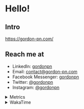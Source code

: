 # Hello!

## Intro

<https://gordon-pn.com/>

## Reach me at

- LinkedIn: [gordonpn](https://www.linkedin.com/in/gordonpn/)
- Email: [contact@gordon-pn.com](mailto:contact@gordon-pn.com)
- Facebook Messenger: [gordonpn](https://www.messenger.com/t/Gordonpn)
- Twitter: [@gordonpn](https://twitter.com/Gordonpn)
- Instagram: [@gordonpn](https://www.instagram.com/gordonpn/)

<details>
  <summary>Metrics</summary>

  <img align="center" src="https://github.com/gordonpn/gordonpn/blob/master/github-metrics.svg" alt="GitHub Metrics">

</details>

<details>
  <summary>WakaTime</summary>

  <!--START_SECTION:waka-->
📊 **This Week I Spent My Time On** 

```text
💬 Programming Languages: 
Other                    18 hrs 44 mins      ████████████░░░░░░░░░░░░░   48.84 % 
Java                     6 hrs 24 mins       ████░░░░░░░░░░░░░░░░░░░░░   16.69 % 
Brazil Dependency Config 5 hrs 57 mins       ████░░░░░░░░░░░░░░░░░░░░░   15.55 % 
Markdown                 1 hr 58 mins        █░░░░░░░░░░░░░░░░░░░░░░░░   05.16 % 
JSON                     1 hr 47 mins        █░░░░░░░░░░░░░░░░░░░░░░░░   04.66 % 

🔥 Editors: 
Chrome                   19 hrs 35 mins      █████████████░░░░░░░░░░░░   51.07 % 
iTerm2                   5 hrs 22 mins       ███░░░░░░░░░░░░░░░░░░░░░░   13.99 % 
Slack                    4 hrs 38 mins       ███░░░░░░░░░░░░░░░░░░░░░░   12.11 % 
IntelliJ IDEA            3 hrs 48 mins       ██░░░░░░░░░░░░░░░░░░░░░░░   09.92 % 
VS Code                  1 hr 15 mins        █░░░░░░░░░░░░░░░░░░░░░░░░   03.27 % 
```


 Last Updated on 03/04/2025 10:25:39 UTC
<!--END_SECTION:waka-->
</details>
